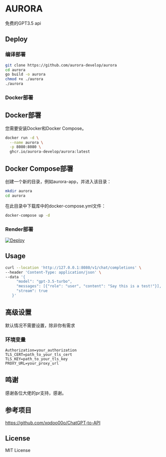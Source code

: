 # AURORA

免费的GPT3.5 api

## Deploy


### 编译部署

```bash
git clone https://github.com/aurora-develop/aurora
cd aurora
go build -o aurora
chmod +x ./aurora
./aurora
```

### Docker部署
## Docker部署
您需要安装Docker和Docker Compose。

```bash
docker run -d \
  --name aurora \
  -p 8080:8080 \
  ghcr.io/aurora-develop/aurora:latest
```

## Docker Compose部署
创建一个新的目录，例如aurora-app，并进入该目录：
```bash
mkdir aurora
cd aurora
```
在此目录中下载库中的docker-compose.yml文件：

```bash
docker-compose up -d
```

### Render部署
[![Deploy](https://render.com/images/deploy-to-render-button.svg)](https://render.com/deploy)

## Usage

```bash
curl --location 'http://127.0.0.1:8080/v1/chat/completions' \
--header 'Content-Type: application/json' \
--data '{
     "model": "gpt-3.5-turbo",
     "messages": [{"role": "user", "content": "Say this is a test!"}],
     "stream": true
   }'
```

## 高级设置

默认情况不需要设置，除非你有需求

### 环境变量
```
Authorization=your_authorization
TLS_CERT=path_to_your_tls_cert
TLS_KEY=path_to_your_tls_key
PROXY_URL=your_proxy_url
```

## 鸣谢

感谢各位大佬的pr支持，感谢。

## 参考项目

https://github.com/xqdoo00o/ChatGPT-to-API

## License

MIT License
